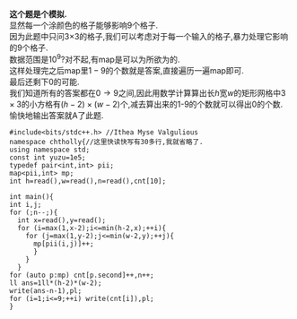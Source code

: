 **这个题是个模拟.**  
显然每一个涂颜色的格子能够影响$9$个格子.  
因为此题中只问3$\times$3的格子,我们可以考虑对于每一个输入的格子,暴力处理它影响的$9$个格子.  
数据范围是$10^{9}$?对不起,有map是可以为所欲为的.  
这样处理完之后map里$1-9$的个数就是答案,直接遍历一遍map即可.  
最后还剩下$0$的可能.  
我们知道所有的答案都在$0\to9$之间,因此用数学计算算出长$h$宽$w$的矩形网格中$3\times3$的小方格有$(h-2)\times(w-2)$个,减去算出来的1-9的个数就可以得出0的个数.  
愉快地输出答案就A了此题.
```
#include<bits/stdc++.h> //Ithea Myse Valgulious
namespace chtholly{//这里快读快写有30多行,我就省略了.
using namespace std;
const int yuzu=1e5;
typedef pair<int,int> pii;
map<pii,int> mp;
int h=read(),w=read(),n=read(),cnt[10];

int main(){
int i,j;
for (;n--;){
  int x=read(),y=read();
  for (i=max(1,x-2);i<=min(h-2,x);++i){
    for (j=max(1,y-2);j<=min(w-2,y);++j){
      mp[pii(i,j)]++; 
	  }
	}
  }
for (auto p:mp) cnt[p.second]++,n++;
ll ans=1ll*(h-2)*(w-2);
write(ans-n-1),pl;
for (i=1;i<=9;++i) write(cnt[i]),pl;
}
```